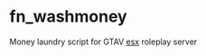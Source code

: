 # fn_washmoney

Money laundry script for GTAV [esx](https://github.com/esx-framework/esx-legacy) roleplay server
